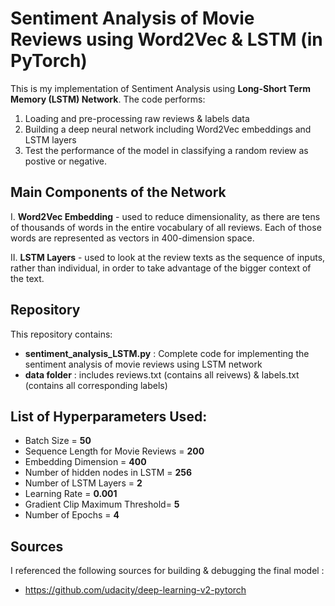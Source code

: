 # Sentiment Analysis of Movie Reviews using Word2Vec & LSTM (in PyTorch)

This is my implementation of Sentiment Analysis using **Long-Short Term Memory (LSTM) Network**. The code performs:

1. Loading and pre-processing raw reviews & labels data
2. Building a deep neural network including Word2Vec embeddings and LSTM layers
3. Test the performance of the model in classifying a random review as postive or negative.
   

   
## Main Components of the Network

I. **Word2Vec Embedding** - used to reduce dimensionality, as there are tens of thousands of words in the entire vocabulary of all reviews. Each of those words are represented as vectors in 400-dimension space.

II. **LSTM Layers** - used to look at the review texts as the sequence of inputs, rather than individual, in order to take advantage of the bigger context of the text.



## Repository 

This repository contains:
* **sentiment_analysis_LSTM.py** : Complete code for implementing the sentiment analysis of movie reviews using LSTM network
* **data folder** : includes reviews.txt (contains all reivews) & labels.txt (contains all corresponding labels)
		
		
			
## List of Hyperparameters Used:

* Batch Size = **50**
* Sequence Length for Movie Reviews = **200**  
* Embedding Dimension = **400**
* Number of hidden nodes in LSTM = **256**
* Number of LSTM Layers = **2**
* Learning Rate = **0.001**
* Gradient Clip Maximum Threshold= **5**
* Number of Epochs = **4**



## Sources

I referenced the following sources for building & debugging the final model :

* https://github.com/udacity/deep-learning-v2-pytorch
